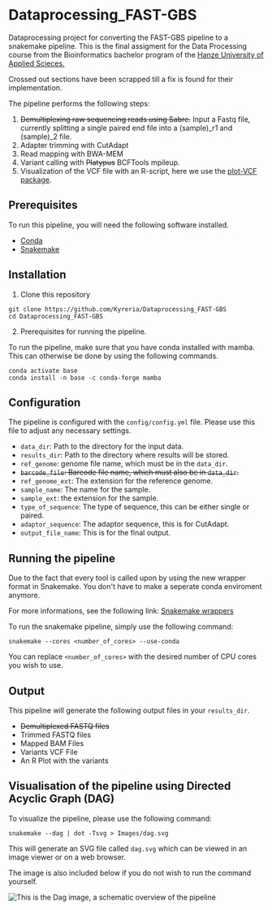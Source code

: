 # Dataprocessing_FAST-GBS
Dataprocessing project for converting the FAST-GBS pipeline to a snakemake pipeline.
This is the final assigment for the Data Processing course from the Bioinformatics bachelor program of the [Hanze University of Applied Scieces.](https://www.hanze.nl/nl)

Crossed out sections have been scrapped till a fix is found for their implementation.

The pipeline performs the following steps:

1. ~~Demultiplexing raw sequencing reads using Sabre.~~ Input a Fastq file, currently splitting a single paired end file into a (sample)_r1 and (sample)_2 file.
2. Adapter trimming with CutAdapt
3. Read mapping with BWA-MEM
4. Variant calling with ~~Platypus~~ BCFTools mpileup.
5. Visualization of the VCF file with an R-script, here we use the [plot-VCF package](https://github.com/cccnrc/plot-VCF).

## Prerequisites
To run this pipeline, you will need the following software installed.

- [Conda](https://conda.io/projects/conda/en/latest/user-guide/getting-started.html)
- [Snakemake](https://snakemake.readthedocs.io/en/stable/)


## Installation

1. Clone this repository

```
git clone https://github.com/Kyreria/Dataprocessing_FAST-GBS
cd Dataprocessing_FAST-GBS
```

2. Prerequisites for running the pipeline.

To run the pipeline, make sure that you have conda installed with mamba.
This can otherwise be done by using the following commands.

```
conda activate base
conda install -n base -c conda-forge mamba
```

## Configuration

The pipeline is configured with the `config/config.yml` file.
Please use this file to adjust any necessary settings.

- `data_dir`: Path to the directory for the input data.
- `results_dir`: Path to the directory where results will be stored.
- `ref_genome`: genome file name, which must be in the `data_dir`.
- ~~`barcode_file`: Barcode file name, which must also be in `data_dir`.~~
- `ref_genome_ext`: The extension for the reference genome.
- `sample_name`: The name for the sample.
- `sample_ext`: the extension for the sample.
- `type_of_sequence`: The type of sequence, this can be either single or paired.
- `adaptor_sequence`: The adaptor sequence, this is for CutAdapt.
- `output_file_name`: This is for the final output.

## Running the pipeline

Due to the fact that every tool is called upon by using the new wrapper format in Snakemake.
You don't have to make a seperate conda enviroment anymore.

For more informations, see the following link: [Snakemake wrappers](https://snakemake-wrappers.readthedocs.io/en/stable/)

To run the snakemake pipeline, simply use the following command:

```
snakemake --cores <number_of_cores> --use-conda
```

You can replace `<number_of_cores>` with the desired number of CPU cores you wish to use.

## Output

This pipeline will generate the following output files in your `results_dir`.

- ~~Demultiplexed FASTQ files~~
- Trimmed FASTQ files
- Mapped BAM Files
- Variants VCF File
- An R Plot with the variants

## Visualisation of the pipeline using Directed Acyclic Graph (DAG)

To visualize the pipeline, please use the following command:

```snakemake --dag | dot -Tsvg > Images/dag.svg```

This will generate an SVG file called `dag.svg` which can be viewed in an image viewer or on a web browser.

The image is also included below if you do not wish to run the command yourself.

![This is the Dag image, a schematic overview of the pipeline](Images/dag.png)